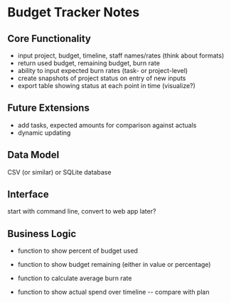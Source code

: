# Budget Tracker Notes

## Core Functionality

- input project, budget, timeline, staff names/rates (think about formats)
- return used budget, remaining budget, burn rate
- ability to input expected burn rates (task- or project-level)
- create snapshots of project status on entry of new inputs
- export table showing status at each point in time (visualize?)

## Future Extensions

- add tasks, expected amounts for comparison against actuals
- dynamic updating

## Data Model

CSV (or similar) or SQLite database

## Interface

start with command line, convert to web app later?

## Business Logic

- function to show percent of budget used
- function to show budget remaining (either in value or percentage)
- function to calculate average burn rate

- function to show actual spend over timeline -- compare with plan

